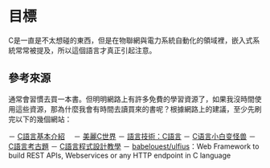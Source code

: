 # 目標
C是一直是不太想碰的東西，但是在物聯網與電力系統自動化的領域裡，嵌入式系統常常被提及，所以這個語言才真正引起注意。

## 參考來源
通常會習慣去買一本書。但明明網路上有許多免費的學習資源了，如果我沒時間使用這些資源，那為什麼我會有時間去讀買來的書呢？根據網路上的建議，至少先刷完以下的幾個網站：

－ [C語言基本介紹](http://www2.lssh.tp.edu.tw/~hlf/class-1/lang-c/)　
－ [美麗C世界](http://dhcp.tcgs.tc.edu.tw/c/index.htm)
－ [語言技術：C語言](http://openhome.cc/Gossip/CGossip/index.html)
－ [C语言小白变怪兽](http://c.biancheng.net/cpp/u/jiaocheng) 
－ [C語言考古題](http://using-c.blogspot.tw/p/c.html)
－ [C語言程式設計教學](https://michaelchen.tech/c-programming/#list-pane)
－ [babelouest/ulfius](https://github.com/babelouest/ulfius)：Web Framework to build REST APIs, Webservices or any HTTP endpoint in C language
